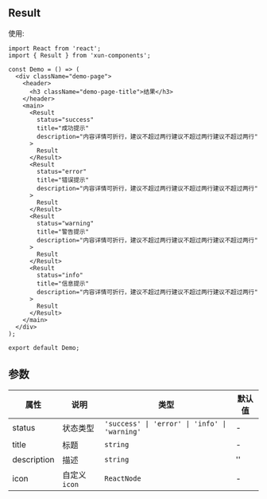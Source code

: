 ## Result

使用:

```tsx
import React from 'react';
import { Result } from 'xun-components';

const Demo = () => (
  <div className="demo-page">
    <header>
      <h3 className="demo-page-title">结果</h3>
    </header>
    <main>
      <Result
        status="success"
        title="成功提示"
        description="内容详情可折行，建议不超过两行建议不超过两行建议不超过两行"
      >
        Result
      </Result>
      <Result
        status="error"
        title="错误提示"
        description="内容详情可折行，建议不超过两行建议不超过两行建议不超过两行"
      >
        Result
      </Result>
      <Result
        status="warning"
        title="警告提示"
        description="内容详情可折行，建议不超过两行建议不超过两行建议不超过两行"
      >
        Result
      </Result>
      <Result
        status="info"
        title="信息提示"
        description="内容详情可折行，建议不超过两行建议不超过两行建议不超过两行"
      >
        Result
      </Result>
    </main>
  </div>
);

export default Demo;
```

## 参数

| 属性        | 说明          | 类型                                          | 默认值 |
| ----------- | ------------- | --------------------------------------------- | ------ |
| status      | 状态类型      | `'success' \| 'error' \| 'info' \| 'warning'` | -      |
| title       | 标题          | `string`                                      | -      |
| description | 描述          | `string`                                      | ''     |
| icon        | 自定义 `icon` | `ReactNode`                                   | -      |
